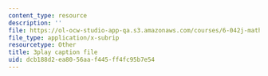 ```yaml
---
content_type: resource
description: ''
file: https://ol-ocw-studio-app-qa.s3.amazonaws.com/courses/6-042j-mathematics-for-computer-science-spring-2015/dcb188d2ea8056aaf445ff4fc95b7e54_51-b2mgZVNY.srt
file_type: application/x-subrip
resourcetype: Other
title: 3play caption file
uid: dcb188d2-ea80-56aa-f445-ff4fc95b7e54
---
```

